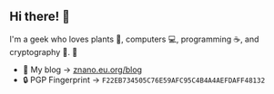 ## Hi there! :wave:

I'm a geek who loves plants :seedling:, computers :computer:, programming :coffee:, and cryptography :key:. :crocodile: ‌

- :page_with_curl: My blog -> [znano.eu.org/blog](https://znano.eu.org/blog) 
- :lock: PGP Fingerprint -> `F22EB734505C76E59AFC95C4B4A4AEFDAFF48132`
